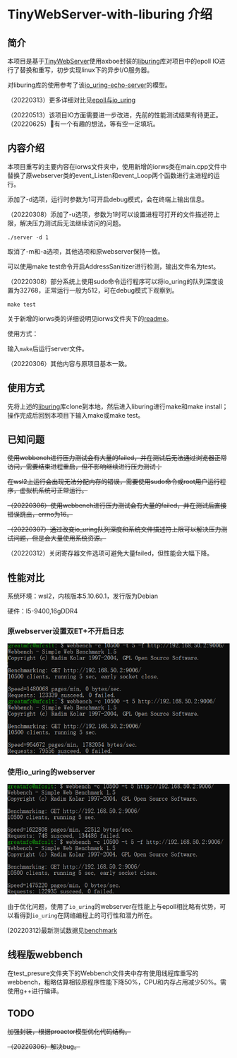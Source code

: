 # TinyWebServer-with-liburing 介绍

## 简介

本项目是基于[TinyWebServer](https://github.com/qinguoyi/TinyWebServer)使用axboe封装的[liburing](https://github.com/axboe/liburing)库对项目中的epoll IO进行了替换和重写，初步实现linux下的异步I/O服务器。

对liburing库的使用参考了该[io_uring-echo-server](https://github.com/frevib/io_uring-echo-server)的模型。

（20220313）更多详细对比见[epoll与io_uring](https://juejin.cn/post/7074212680071905311)

（20220513）该项目IO方面需要进一步改进，先前的性能测试结果有待更正。
（20220625）👴有一个有趣的想法，等有空一定填坑。

## 内容介绍

本项目重写的主要内容在iorws文件夹中，使用新增的iorws类在main.cpp文件中替换了原webserver类的event_Listen和event_Loop两个函数进行主进程的运行。

添加了-d选项，运行时参数为1可开启debug模式，会在终端上输出信息。

（20220308）添加了-u选项，参数为1时可以设置进程可打开的文件描述符上限，解决压力测试后无法继续访问的问题。

```
./server -d 1
```

取消了-m和-a选项，其他选项和原webserver保持一致。

可以使用make test命令开启AddressSanitizer进行检测，输出文件名为test。

（20220308）部分系统上使用sudo命令运行程序可以将io_uring的队列深度设置为32768，正常运行一般为512，可在debug模式下观察到。

```
make test
```

关于新增的iorws类的详细说明见iorws文件夹下的[readme](./iorws/readme.md)。

使用方式：

输入`make`后运行server文件。

（20220306）其他内容与原项目基本一致。

## 使用方式

先将上述的[liburing](https://github.com/axboe/liburing)库clone到本地，然后进入liburing进行make和make install；操作完成后回到本项目下输入make或make test。

## 已知问题

~~使用webbench进行压力测试会有大量的failed，并在测试后无法通过浏览器正常访问，需要结束进程重启，但不影响继续进行压力测试；~~

~~在wsl2上运行会出现无法分配内存的错误，需要使用sudo命令或root用户运行程序，虚拟机系统可正常运行。~~

~~（20220306）使用webbench进行压力测试会有大量的failed，并在测试后直接错误跳出，errno为16。~~

~~（20220307）通过改变io_uring队列深度和系统文件描述符上限可以解决压力测试问题，但是会大量使用系统资源。~~

（20220312）关闭寄存器文件选项可避免大量failed，但性能会大幅下降。

## 性能对比

系统环境：wsl2，内核版本5.10.60.1，发行版为Debian

硬件：I5-9400,16gDDR4

### 原webserver设置双ET+不开启日志

![image-20220202233948107](./root/image-20220202233948107.png)

### 使用io_uring的webserver

![image-20220202232755537](./root/image-20220202232755537.png)

由于优化问题，使用了`io_uring`的webserver在性能上与epoll相比略有优势，可以看得到`io_uring`在网络编程上的可行性和潜力所在。

(20220312)最新测试数据见[benchmark](./benchmark-photo/readme.md)

## 线程版webbench

在test_presure文件夹下的Webbench文件夹中存有使用线程库重写的webbench，粗略估算相较原程序性能下降50%，CPU和内存占用减少50%。需使用g++进行编译。

## TODO

~~加强封装，根据proactor模型优化代码结构。~~

~~（20220306）解决bug。~~
